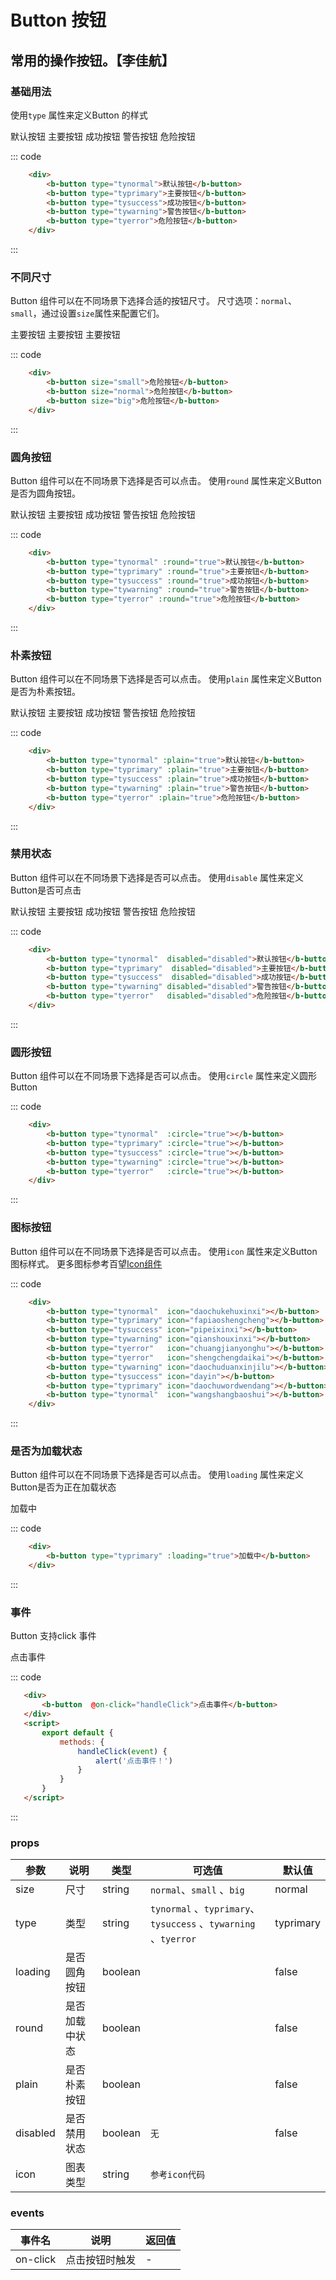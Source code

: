 # Button 按钮
常用的操作按钮。【李佳航】
-----
### 基础用法
使用```type``` 属性来定义Button 的样式

<div class="example">
    <div class="example-box">
        <div>
            <b-button type="tynormal">默认按钮</b-button>
            <b-button type="typrimary">主要按钮</b-button>
            <b-button type="tysuccess">成功按钮</b-button>
            <b-button type="tywarning">警告按钮</b-button>
            <b-button type="tyerror">危险按钮</b-button>
        </div>
    </div>

::: code
```html
    <div>
        <b-button type="tynormal">默认按钮</b-button>
        <b-button type="typrimary">主要按钮</b-button>
        <b-button type="tysuccess">成功按钮</b-button>
        <b-button type="tywarning">警告按钮</b-button>
        <b-button type="tyerror">危险按钮</b-button>
    </div>
```
:::
</div>


### 不同尺寸
Button 组件可以在不同场景下选择合适的按钮尺寸。
尺寸选项：```normal```、```small```，通过设置```size```属性来配置它们。

<div class="example">
    <div class="example-box">
        <div>
         <b-button size="small">主要按钮</b-button>
         <b-button size="normal">主要按钮</b-button>
         <b-button size="big">主要按钮</b-button>
        </div>
    </div>

::: code
```html
    <div>
        <b-button size="small">危险按钮</b-button>
        <b-button size="normal">危险按钮</b-button>
        <b-button size="big">危险按钮</b-button>
    </div>
```
:::
</div>

### 圆角按钮
Button 组件可以在不同场景下选择是否可以点击。
使用```round``` 属性来定义Button是否为圆角按钮。

<div class="example">
    <div class="example-box">
        <div>
            <b-button type="tynormal" :round="true">默认按钮</b-button>
            <b-button type="typrimary" :round="true">主要按钮</b-button>
            <b-button type="tysuccess" :round="true">成功按钮</b-button>
            <b-button type="tywarning" :round="true">警告按钮</b-button>
            <b-button type="tyerror" :round="true">危险按钮</b-button>
        </div>
    </div>

::: code
```html
    <div>
        <b-button type="tynormal" :round="true">默认按钮</b-button>
        <b-button type="typrimary" :round="true">主要按钮</b-button>
        <b-button type="tysuccess" :round="true">成功按钮</b-button>
        <b-button type="tywarning" :round="true">警告按钮</b-button>
        <b-button type="tyerror" :round="true">危险按钮</b-button>
    </div>
```
:::
</div>

### 朴素按钮
Button 组件可以在不同场景下选择是否可以点击。
使用```plain``` 属性来定义Button是否为朴素按钮。

<div class="example">
    <div class="example-box">
        <div>
            <b-button type="tynormal" :plain="true">默认按钮</b-button>
            <b-button type="typrimary" :plain="true">主要按钮</b-button>
            <b-button type="tysuccess" :plain="true">成功按钮</b-button>
            <b-button type="tywarning" :plain="true">警告按钮</b-button>
            <b-button type="tyerror" :plain="true">危险按钮</b-button>
        </div>
    </div>

::: code
```html
    <div>
        <b-button type="tynormal" :plain="true">默认按钮</b-button>
        <b-button type="typrimary" :plain="true">主要按钮</b-button>
        <b-button type="tysuccess" :plain="true">成功按钮</b-button>
        <b-button type="tywarning" :plain="true">警告按钮</b-button>
        <b-button type="tyerror" :plain="true">危险按钮</b-button>
    </div>
```
:::
</div>


### 禁用状态
Button 组件可以在不同场景下选择是否可以点击。
使用```disable``` 属性来定义Button是否可点击


<div class="example">
    <div class="example-box">
        <div>
            <b-button type="tynormal"  disabled="disabled">默认按钮</b-button>
            <b-button type="typrimary" disabled="disabled">主要按钮</b-button>
            <b-button type="tysuccess" disabled="disabled">成功按钮</b-button>
            <b-button type="tywarning" disabled="disabled">警告按钮</b-button>
            <b-button type="tyerror"   disabled="disabled">危险按钮</b-button>
        </div>
    </div>

::: code
```html
    <div>
        <b-button type="tynormal"  disabled="disabled">默认按钮</b-button>
        <b-button type="typrimary"  disabled="disabled">主要按钮</b-button>
        <b-button type="tysuccess"  disabled="disabled">成功按钮</b-button>
        <b-button type="tywarning" disabled="disabled">警告按钮</b-button>
        <b-button type="tyerror"   disabled="disabled">危险按钮</b-button>
    </div>
```
:::
</div>

### 圆形按钮
Button 组件可以在不同场景下选择是否可以点击。
使用```circle``` 属性来定义圆形Button


<div class="example">
    <div class="example-box">
        <div>
            <b-button type="tynormal"  :circle="true"></b-button>
            <b-button type="typrimary" :circle="true"></b-button>
            <b-button type="tysuccess" :circle="true"></b-button>
            <b-button type="tywarning" :circle="true"></b-button>
            <b-button type="tyerror"   :circle="true"></b-button>
        </div>
    </div>

::: code
```html
    <div>
        <b-button type="tynormal"  :circle="true"></b-button>
        <b-button type="typrimary" :circle="true"></b-button>
        <b-button type="tysuccess" :circle="true"></b-button>
        <b-button type="tywarning" :circle="true"></b-button>
        <b-button type="tyerror"   :circle="true"></b-button>
    </div>
```
:::
</div>

### 图标按钮
Button 组件可以在不同场景下选择是否可以点击。
使用```icon``` 属性来定义Button图标样式。
更多图标参考百望[Icon组件](http://localhost:8080/#/icon)



<div class="example">
    <div class="example-box">
        <div>
            <b-button type="tynormal"  icon="daochukehuxinxi"></b-button>
            <b-button type="typrimary" icon="fapiaoshengcheng"></b-button>
            <b-button type="tysuccess" icon="pipeixinxi"></b-button>
            <b-button type="tywarning" icon="qianshouxinxi"></b-button>
            <b-button type="tyerror"   icon="chuangjianyonghu"></b-button>
            <b-button type="tyerror"   icon="shengchengdaikai"></b-button>
            <b-button type="tywarning" icon="daochuduanxinjilu"></b-button>
            <b-button type="tysuccess" icon="dayin"></b-button>
            <b-button type="typrimary" icon="daochuwordwendang"></b-button>
            <b-button type="tynormal"  icon="wangshangbaoshui"></b-button> 
        </div>
    </div>

::: code
```html
    <div>
        <b-button type="tynormal"  icon="daochukehuxinxi"></b-button>
        <b-button type="typrimary" icon="fapiaoshengcheng"></b-button>
        <b-button type="tysuccess" icon="pipeixinxi"></b-button>
        <b-button type="tywarning" icon="qianshouxinxi"></b-button>
        <b-button type="tyerror"   icon="chuangjianyonghu"></b-button>
        <b-button type="tyerror"   icon="shengchengdaikai"></b-button>
        <b-button type="tywarning" icon="daochuduanxinjilu"></b-button>
        <b-button type="tysuccess" icon="dayin"></b-button>
        <b-button type="typrimary" icon="daochuwordwendang"></b-button>
        <b-button type="tynormal"  icon="wangshangbaoshui"></b-button> 
    </div>
```
:::
</div>

### 是否为加载状态
Button 组件可以在不同场景下选择是否可以点击。
使用```loading``` 属性来定义Button是否为正在加载状态


<div class="example">
    <div class="example-box">
        <div>
            <b-button  type="typrimary" :loading="true">加载中</b-button>
        </div>
    </div>

::: code
```html
    <div>
        <b-button type="typrimary" :loading="true">加载中</b-button>
    </div>
```
:::
</div>

### 事件
Button 支持click 事件

<div class="example">
    <div class="example-box">
        <div>
            <b-button  @on-click="handleClick">点击事件</b-button>
        </div>
    </div>

<script>
    export default {
        methods: {
            handleClick(event) {
                alert('点击事件！来自百望Button组件')
            }
        }
    }
</script>

::: code
```html
   <div>
       <b-button  @on-click="handleClick">点击事件</b-button>
   </div>
   <script>
       export default {
           methods: {
               handleClick(event) {
                   alert('点击事件！')
               }
           }
       }
   </script>
```
:::
</div>

### props
| 参数      | 说明    | 类型      | 可选值       | 默认值   |
|---------- |-------- |---------- |-------------  |-------- |
| size     | 尺寸   | string  |  `normal`、`small`  、`big`       |    normal   |
| type     | 类型   | string    |   `tynormal` 、`typrimary`、`tysuccess`  、`tywarning` 、`tyerror`|     typrimary  |
| loading     | 是否圆角按钮   | boolean    |    |     false  |
| round     | 是否加载中状态   | boolean    |    |     false  |
| plain     | 是否朴素按钮   | boolean    |    |     false  |
| disabled     | 是否禁用状态   | 	boolean    |   `无`  |     false  |
| icon     | 图表类型   | 	string    |   `参考icon代码`  |       |

### events
| 事件名	      | 说明	    | 返回值 |
|---------- |-------- |---------- |
| on-click     | 点击按钮时触发   | -  |
